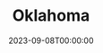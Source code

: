 ---
title: Oklahoma
date: 2023-09-08T00:00:00
opening_date: 1965-07-15
closing_date: 1965-07-30
layout: productions
playbill:
Theatre: Theatre Jacksonville
Venue: Little Theatre
cast:
- Aunt Eller: Lois Lee Stewart
- Curly: John Durrett
- Laurey: Nita James
- Ike Skidmore: Gil Gimbel
- Fred: Harry Hodge
- Slim: Bob Starr
- Will Parker: Ken Fallin
- Jud Fry: Paul Galloway
- Ado Annie Carnes: Lynn Arizzi
- Ali Hakim: Marshall Grauer
- Gertie Cummings: Claudia Grauer
- Ellen: Kay Bailey
- Faye: Randy Fry
- Virginia: Terry Tucker
- Vivienne: Pat Sousa
- Kate: Judy Pryor
- Sylvie: Mickey Smith
- Andrew Carnes: Bill Stathius
- Cord Elam: Eddie Dyal
- Jess: Tom Banston
- Mike: Conrad Peterson
- Solo Dancer:
  - Frank Spolar
  - Loretta Dingman
- Corps de Ballet:
  - Mary Ellen Grizzard
  - Delia Sweat
  - Holly Fulford
  - Claudia Gardner
  - Gil Gimbel
  - Eddie Dyal
  - Conrad Peterson
  - Fernando Velandia
crew:
- Director: George Ballis
- Production Designer: Larry Riddle
- Choreographer: Frank Spolar
- Musical Conductor: Al Sturchio
- Stage Manager: Philip Meunier
- Assistant Stage Manager:
  - Carolyn Courreges
  - Thelma Baker
- Costumes:
  - Gwen Nearhoof
  - Carolyn Stecher
  - Gwyda Agnew
  - Barbara Michelson
  - Mickey Fry
  - Debbie Krobalski
- Properties:
  - Carolyn Stecher
  - Gladys Dale
  - Ellen Black
  - Wenonah Wells
- Make-up:
  - Marcy Massaniso
  - Robert Smith
  - Alice Dill
  - Debbie Krobalski
- Lighting:
  - Dave Kent
  - Peggy Miller
  - Krissy Severson
- Scenery:
  - Alan Gilletter
  - Don Cool
  - Harold Nearhoof
  - Charles Vance
  - Gladys Dale
  - Robert Agnew
  - Maria Alarcon
  - Paul Galloway
  - Marcy Massaniso
  - Krissy Severson
- Grip:
  - Harold Nearhoof
  - Dan Cool
  - Bill Aust
  - Maria Alarcon
- Flyman:
  - Alan Gilletter
  - Charles Vance
  - Elliot Baker
orchestra:
- Orchestra:
  - Roger Lynn
  - Joe Bragg
  - Milt Gaskin
  - Steve Ogilvie
  - Bob Walker
  - Paul Cherry
  - Bob Toney
  - Don Thompson
  - Bill Pape
  - Ken Jones
---